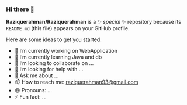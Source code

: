 ### Hi there 👋


**Raziquerahman/Raziquerahman** is a ✨ _special_ ✨ repository because its `README.md` (this file) appears on your GitHub profile.

Here are some ideas to get you started:

- 🔭 I’m currently working on WebApplication
- 🌱 I’m currently learning Java and db
- 👯 I’m looking to collaborate on ...
- 🤔 I’m looking for help with ...
- 💬 Ask me about ...
- 📫 How to reach me: raziquerahman93@gmail.com
- 😄 Pronouns: ...
- ⚡ Fun fact: ...

